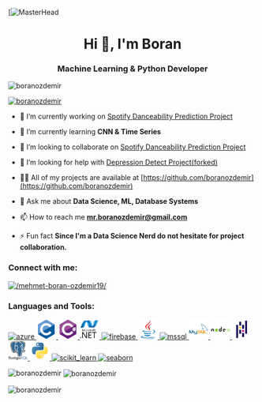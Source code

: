 [![MasterHead](https://interviewquery-cms-images.s3-us-west-1.amazonaws.com/ed289b54-6dc8-475c-a15c-3697f9cb4702.jpg)

<h1 align="center">Hi 👋, I'm Boran</h1>
<h3 align="center">Machine Learning & Python Developer</h3>

<p align="left"> <img src="https://komarev.com/ghpvc/?username=boranozdemir&label=Profile%20views&color=0e75b6&style=flat" alt="boranozdemir" /> </p>

<p align="left"> <a href="https://github.com/ryo-ma/github-profile-trophy"><img src="https://github-profile-trophy.vercel.app/?username=boranozdemir" alt="boranozdemir" /></a> </p>

- 🔭 I’m currently working on [Spotify Danceability Prediction Project](https://github.com/boranozdemir/Spotify-Danceability-Prediction)

- 🌱 I’m currently learning **CNN & Time Series**

- 👯 I’m looking to collaborate on [Spotify Danceability Prediction Project](https://github.com/boranozdemir/Spotify-Danceability-Prediction)

- 🤝 I’m looking for help with [Depression Detect Project(forked)](https://github.com/boranozdemir/depression-detect)

- 👨‍💻 All of my projects are available at [https://github.com/boranozdemir](https://github.com/boranozdemir)

- 💬 Ask me about **Data Science, ML, Database Systems**

- 📫 How to reach me **mr.boranozdemir@gmail.com**

- ⚡ Fun fact **Since I'm a Data Science Nerd do not hesitate for project collaboration.**

<h3 align="left">Connect with me:</h3>
<p align="left">
<a href="https://linkedin.com/in//mehmet-boran-ozdemir19/" target="blank"><img align="center" src="https://raw.githubusercontent.com/rahuldkjain/github-profile-readme-generator/master/src/images/icons/Social/linked-in-alt.svg" alt="/mehmet-boran-ozdemir19/" height="30" width="40" /></a>
</p>

<h3 align="left">Languages and Tools:</h3>
<p align="left"> <a href="https://azure.microsoft.com/en-in/" target="_blank" rel="noreferrer"> <img src="https://www.vectorlogo.zone/logos/microsoft_azure/microsoft_azure-icon.svg" alt="azure" width="40" height="40"/> </a> <a href="https://www.cprogramming.com/" target="_blank" rel="noreferrer"> <img src="https://raw.githubusercontent.com/devicons/devicon/master/icons/c/c-original.svg" alt="c" width="40" height="40"/> </a> <a href="https://www.w3schools.com/cs/" target="_blank" rel="noreferrer"> <img src="https://raw.githubusercontent.com/devicons/devicon/master/icons/csharp/csharp-original.svg" alt="csharp" width="40" height="40"/> </a> <a href="https://dotnet.microsoft.com/" target="_blank" rel="noreferrer"> <img src="https://raw.githubusercontent.com/devicons/devicon/master/icons/dot-net/dot-net-original-wordmark.svg" alt="dotnet" width="40" height="40"/> </a> <a href="https://firebase.google.com/" target="_blank" rel="noreferrer"> <img src="https://www.vectorlogo.zone/logos/firebase/firebase-icon.svg" alt="firebase" width="40" height="40"/> </a> <a href="https://www.java.com" target="_blank" rel="noreferrer"> <img src="https://raw.githubusercontent.com/devicons/devicon/master/icons/java/java-original.svg" alt="java" width="40" height="40"/> </a> <a href="https://www.microsoft.com/en-us/sql-server" target="_blank" rel="noreferrer"> <img src="https://www.svgrepo.com/show/303229/microsoft-sql-server-logo.svg" alt="mssql" width="40" height="40"/> </a> <a href="https://www.mysql.com/" target="_blank" rel="noreferrer"> <img src="https://raw.githubusercontent.com/devicons/devicon/master/icons/mysql/mysql-original-wordmark.svg" alt="mysql" width="40" height="40"/> </a> <a href="https://nodejs.org" target="_blank" rel="noreferrer"> <img src="https://raw.githubusercontent.com/devicons/devicon/master/icons/nodejs/nodejs-original-wordmark.svg" alt="nodejs" width="40" height="40"/> </a> <a href="https://pandas.pydata.org/" target="_blank" rel="noreferrer"> <img src="https://raw.githubusercontent.com/devicons/devicon/2ae2a900d2f041da66e950e4d48052658d850630/icons/pandas/pandas-original.svg" alt="pandas" width="40" height="40"/> </a> <a href="https://www.postgresql.org" target="_blank" rel="noreferrer"> <img src="https://raw.githubusercontent.com/devicons/devicon/master/icons/postgresql/postgresql-original-wordmark.svg" alt="postgresql" width="40" height="40"/> </a> <a href="https://www.python.org" target="_blank" rel="noreferrer"> <img src="https://raw.githubusercontent.com/devicons/devicon/master/icons/python/python-original.svg" alt="python" width="40" height="40"/> </a> <a href="https://scikit-learn.org/" target="_blank" rel="noreferrer"> <img src="https://upload.wikimedia.org/wikipedia/commons/0/05/Scikit_learn_logo_small.svg" alt="scikit_learn" width="40" height="40"/> </a> <a href="https://seaborn.pydata.org/" target="_blank" rel="noreferrer"> <img src="https://seaborn.pydata.org/_images/logo-mark-lightbg.svg" alt="seaborn" width="40" height="40"/> </a> </p>

<p><img align="left" src="https://github-readme-stats.vercel.app/api/top-langs?username=boranozdemir&show_icons=true&locale=en&layout=compact" alt="boranozdemir" /></p>

<p>&nbsp;<img align="center" src="https://github-readme-stats.vercel.app/api?username=boranozdemir&show_icons=true&locale=en" alt="boranozdemir" /></p>

<p><img align="center" src="https://github-readme-streak-stats.herokuapp.com/?user=boranozdemir&" alt="boranozdemir" /></p>
